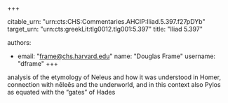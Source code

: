 +++


citable_urn: "urn:cts:CHS:Commentaries.AHCIP:Iliad.5.397.f27pDYb"
target_urn: "urn:cts:greekLit:tlg0012.tlg001:5.397"
title: "Iliad 5.397"

authors:
- email: "frame@chs.harvard.edu"
  name: "Douglas Frame"
  username: "dframe"
+++

<p>analysis of the etymology of Neleus and how it was understood in Homer, connection with nēleēs and the underworld, and in this context also Pylos as equated with the “gates” of Hades</p>